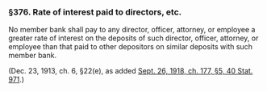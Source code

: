 ### §376. Rate of interest paid to directors, etc. ###

No member bank shall pay to any director, officer, attorney, or employee a greater rate of interest on the deposits of such director, officer, attorney, or employee than that paid to other depositors on similar deposits with such member bank.

(Dec. 23, 1913, ch. 6, §22(e), as added [Sept. 26, 1918, ch. 177, §5, 40 Stat. 971](/statviewer.htm?volume=40&page=971).)